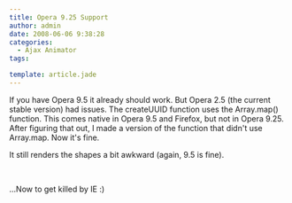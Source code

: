 ```yaml
---
title: Opera 9.25 Support
author: admin
date: 2008-06-06 9:38:28
categories:
  - Ajax Animator
tags: 

template: article.jade
---
```


If you have Opera 9.5 it already should work. But Opera 2.5 (the current stable version) had issues. The createUUID function uses the Array.map() function. This comes native in Opera 9.5 and Firefox, but not in Opera 9.25\. After figuring that out, I made a version of the function that didn't use Array.map. Now it's fine. 

It still renders the shapes a bit awkward (again, 9.5 is fine).

&#160;

...Now to get killed by IE :)
